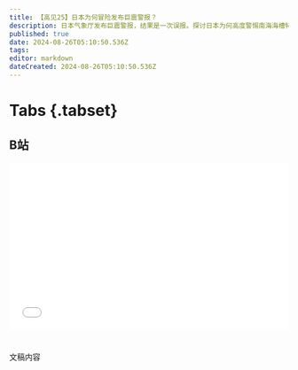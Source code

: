 ```yaml
---
title: 【高见25】日本为何冒险发布巨震警报？
description: 日本气象厅发布巨震警报，结果是一次误报。探讨日本为何高度警惕南海海槽特大地震，以及地震能否被预报。
published: true
date: 2024-08-26T05:10:50.536Z
tags: 
editor: markdown
dateCreated: 2024-08-26T05:10:50.536Z
---
```


# Tabs {.tabset}

## B站

<div style="position: relative; padding: 30% 45%;">
<iframe style="position: absolute; width: 100%; height: 100%; left: 0; top: 0;" src="//player.bilibili.com/player.html?&bvid=BV1Ei421a73G&page=1&as_wide=1&high_quality=1&danmaku=1&autoplay=0" scrolling="no" border="0" frameborder="no" framespacing="0" allowfullscreen="true"></iframe>
</div>


#

文稿内容